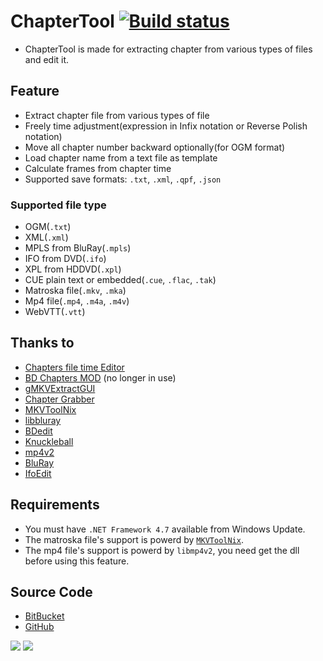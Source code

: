 # ChapterTool [![Build status](https://ci.appveyor.com/api/projects/status/rtc76h5ulveafj5f?svg=true)](https://ci.appveyor.com/project/tautcony/chaptertool)

- ChapterTool is made for extracting chapter from various types of files and edit it.

## Feature

- Extract chapter file from various types of file
- Freely time adjustment(expression in Infix notation or Reverse Polish notation)
- Move all chapter number backward optionally(for OGM format)
- Load chapter name from a text file as template
- Calculate frames from chapter time
- Supported save formats: `.txt`, `.xml`, `.qpf`, `.json`

### Supported file type

- OGM(`.txt`)
- XML(`.xml`)
- MPLS from BluRay(`.mpls`)
- IFO from DVD(`.ifo`)
- XPL from HDDVD(`.xpl`)
- CUE plain text or embedded(`.cue`, `.flac`, `.tak`)
- Matroska file(`.mkv`, `.mka`)
- Mp4 file(`.mp4`, `.m4a`, `.m4v`)
- WebVTT(`.vtt`)

## Thanks to

 - [Chapters file time Editor](https://www.nmm-hd.org/newbbs/viewtopic.php?f=16&t=24)
 - [BD Chapters MOD](https://www.nmm-hd.org/newbbs/viewtopic.php?f=16&t=517) (no longer in use)
 - [gMKVExtractGUI](http://sourceforge.net/projects/gmkvextractgui/)
 - [Chapter Grabber](http://jvance.com/pages/ChapterGrabber.xhtml)
 - [MKVToolNix](https://www.bunkus.org/videotools/mkvtoolnix/links.html)
 - [libbluray](http://www.videolan.org/developers/libbluray.html)
 - [BDedit](http://pel.hu/bdedit/)
 - [Knuckleball](https://github.com/jimevans/knuckleball)
 - [mp4v2](https://code.google.com/archive/p/mp4v2/)
 - [BluRay](https://github.com/lerks/BluRay)
 - [IfoEdit](http://www.ifoedit.com/index.html)

## Requirements

- You must have `.NET Framework 4.7` available from Windows Update.
- The matroska file's support is powerd by [`MKVToolNix`](https://mkvtoolnix.download/downloads.html#windows).
- The mp4 file's support is powerd by `libmp4v2`, you need get the dll before using this feature.

## Source Code

 - [BitBucket](https://bitbucket.org/TautCony/chaptertool)
 - [GitHub](https://github.com/tautcony/ChapterTool)

 ![](https://img.shields.io/github/downloads/tautcony/chaptertool/total.svg)
 ![](https://img.shields.io/github/license/tautcony/chaptertool.svg)
